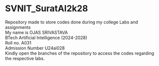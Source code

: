 # SVNIT_SuratAI2k28
Repository made to store codes done during my college Labs and assignments </br>
My name is OJAS SRIVASTAVA </br>
BTech Artificial Intelligence (2024-2028) </br>
Roll no. A031 </br>
Admission Number U24ai028 </br>
Kindly open the branches of the repository to access the codes regarding the respective labs. </br>



